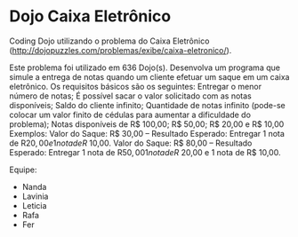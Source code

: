 # Dojo Caixa Eletrônico

Coding Dojo utilizando o problema do Caixa Eletrônico (http://dojopuzzles.com/problemas/exibe/caixa-eletronico/).

Este problema foi utilizado em 636 Dojo(s).
Desenvolva um programa que simule a entrega de notas quando um cliente efetuar um saque em um caixa eletrônico. Os requisitos básicos são os seguintes:
Entregar o menor número de notas;
É possível sacar o valor solicitado com as notas disponíveis;
Saldo do cliente infinito;
Quantidade de notas infinito (pode-se colocar um valor finito de cédulas para aumentar a dificuldade do problema);
Notas disponíveis de R$ 100,00; R$ 50,00; R$ 20,00 e R$ 10,00
Exemplos:
Valor do Saque: R$ 30,00 – Resultado Esperado: Entregar 1 nota de R$20,00 e 1 nota de R$ 10,00.
Valor do Saque: R$ 80,00 – Resultado Esperado: Entregar 1 nota de R$50,00 1 nota de R$ 20,00 e 1 nota de R$ 10,00.

Equipe:
- Nanda
- Lavinia
- Leticia
- Rafa
- Fer

